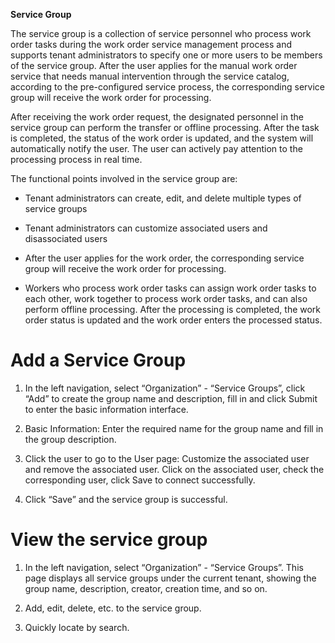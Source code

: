 **Service Group**


The service group is a collection of service personnel who process work order tasks during the work order service management process and supports tenant administrators to specify one or more users to be members of the service group. After the user applies for the manual work order service that needs manual intervention through the service catalog, according to the pre-configured service process, the corresponding service group will receive the work order for processing. 

After receiving the work order request, the designated personnel in the service group can perform the transfer or offline processing. After the task is completed, the status of the work order is updated, and the system will automatically notify the user. The user can actively pay attention to the processing process in real time.

The functional points involved in the service group are:

-   Tenant administrators can create, edit, and delete multiple types of service groups

-   Tenant administrators can customize associated users and disassociated users

-   After the user applies for the work order, the corresponding service group will receive the work order for processing.

-   Workers who process work order tasks can assign work order tasks to each other, work together to process work order tasks, and can also perform offline processing. After the processing is completed, the work order status is updated and the work order enters the processed status. 

# Add a Service Group

1.  In the left navigation, select “Organization” - “Service Groups”, click “Add” to create the group name and description, fill in and click Submit to enter the basic information interface.

2.  Basic Information: Enter the required name for the group name and fill in the group description.

3.  Click the user to go to the User page: Customize the associated user and remove the associated user. Click on the associated user, check the corresponding user, click Save to connect successfully. 

4.  Click “Save” and the service group is successful.

# View the service group

1.  In the left navigation, select “Organization” - “Service Groups”. This page displays all service groups under the current tenant, showing the group name, description, creator, creation time, and so on.

2.  Add, edit, delete, etc. to the service group.

3.  Quickly locate by search.
